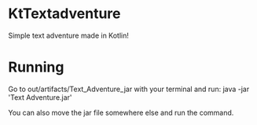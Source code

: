 # KtTextadventure
Simple text adventure made in Kotlin!

# Running
Go to out/artifacts/Text_Adventure_jar with your terminal and run:
java -jar 'Text Adventure.jar'

You can also move the jar file somewhere else and run the command.
